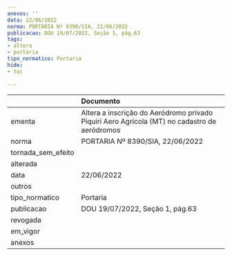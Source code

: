 ```yaml
---
anexos: ''
data: 22/06/2022
norma: PORTARIA Nº 8390/SIA, 22/06/2022
publicacao: DOU 19/07/2022, Seção 1, pág.63
tags:
- altera
- portaria
tipo_normatico: Portaria
hide: 
- toc 
 
---
```


|                    | Documento                                                                                    |
|:-------------------|:---------------------------------------------------------------------------------------------|
| ementa             | Altera a inscrição do Aeródromo privado Piquiri Aero Agrícola (MT) no cadastro de aeródromos |
| norma              | PORTARIA Nº 8390/SIA, 22/06/2022                                                             |
| tornada_sem_efeito |                                                                                              |
| alterada           |                                                                                              |
| data               | 22/06/2022                                                                                   |
| outros             |                                                                                              |
| tipo_normatico     | Portaria                                                                                     |
| publicacao         | DOU 19/07/2022, Seção 1, pág.63                                                              |
| revogada           |                                                                                              |
| em_vigor           |                                                                                              |
| anexos             |                                                                                              |